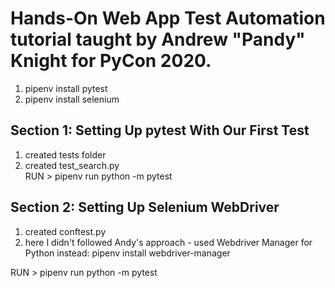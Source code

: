 #  Hands-On Web App Test Automation tutorial taught by Andrew "Pandy" Knight for PyCon 2020. 

 1.  pipenv install pytest
 2.  pipenv install selenium

## Section 1: Setting Up pytest With Our First Test

 1. created tests folder
 2. created test_search.py  
RUN > pipenv run python -m pytest

## Section 2: Setting Up Selenium WebDriver
 
 1. created conftest.py
 2. here I didn't followed Andy's approach - used Webdriver Manager for Python instead:
 pipenv install webdriver-manager

 RUN > pipenv run python -m pytest


